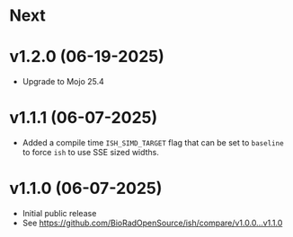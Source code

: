 
# Next

# v1.2.0 (06-19-2025)

- Upgrade to Mojo 25.4

# v1.1.1 (06-07-2025)

- Added a compile time `ISH_SIMD_TARGET` flag that can be set to `baseline` to
  force `ish` to use SSE sized widths.

# v1.1.0 (06-07-2025)

- Initial public release
- See https://github.com/BioRadOpenSource/ish/compare/v1.0.0...v1.1.0